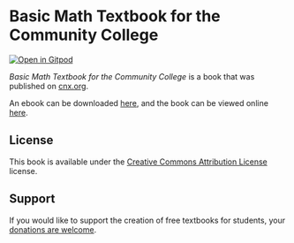 # Basic Math Textbook for the Community College

[![Open in Gitpod](https://gitpod.io/button/open-in-gitpod.svg)](https://gitpod.io/from-referrer/)

_Basic Math Textbook for the Community College_ is a book that was published on [cnx.org](https://cnx.org/).

An ebook can be downloaded [here](https://github.com/cnx-user-books/cnxbook-basic-math-textbook-for-the-community-college/releases/latest), and the book can be viewed online [here](https://github.com/cnx-user-books/cnxbook-basic-math-textbook-for-the-community-college/releases/latest).

## License
This book is available under the [Creative Commons Attribution License](./LICENSE) license.

## Support
If you would like to support the creation of free textbooks for students, your [donations are welcome](https://riceconnect.rice.edu/donation/support-openstax-banner).
